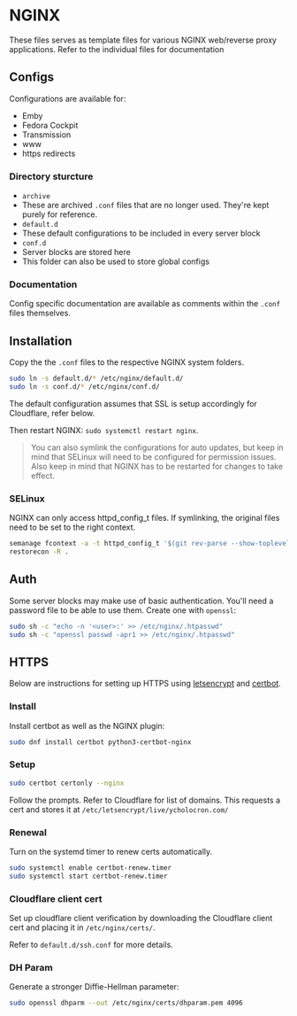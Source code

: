 # NGINX

These files serves as template files for various NGINX web/reverse proxy applications. Refer to the individual files for documentation

## Configs

Configurations are available for:

 - Emby
 - Fedora Cockpit
 - Transmission
 - www
 - https redirects

### Directory sturcture

 - `archive`
  - These are archived `.conf` files that are no longer used. They're kept purely for reference.
 - `default.d`
  - These default configurations to be included in every server block
 - `conf.d`
  - Server blocks are stored here
  - This folder can also be used to store global configs

### Documentation

Config specific documentation are available as comments within the `.conf` files themselves.

## Installation

Copy the the `.conf` files to the respective NGINX system folders.

```sh
sudo ln -s default.d/* /etc/nginx/default.d/
sudo ln -s conf.d/* /etc/nginx/conf.d/
```

The default configuration assumes that SSL is setup accordingly for Cloudflare, refer below.

Then restart NGINX: `sudo systemctl restart nginx`.

> You can also symlink the configurations for auto updates, but keep in mind that SELinux will need to be configured for permission issues. Also keep in mind that NGINX has to be restarted for changes to take effect.

### SELinux

NGINX can only access httpd_config_t files. If symlinking, the original files need to be set to the right context.

```sh
semanage fcontext -a -t httpd_config_t '$(git rev-parse --show-toplevel)/nginx(/.*)?'
restorecon -R .
```

## Auth

Some server blocks may make use of basic authentication. You'll need a password file to be able to use them. Create one with `openssl`:

```sh
sudo sh -c "echo -n '<user>:' >> /etc/nginx/.htpasswd"
sudo sh -c "openssl passwd -apr1 >> /etc/nginx/.htpasswd"
```

## HTTPS

Below are instructions for setting up HTTPS using [letsencrypt](https://letsencrypt.org) and [certbot](https://certbot.eff.org/).

### Install

Install certbot as well as the NGINX plugin:

```sh
sudo dnf install certbot python3-certbot-nginx
```

### Setup

```sh
sudo certbot certonly --nginx
```

Follow the prompts. Refer to Cloudflare for list of domains. This requests a cert and stores it at `/etc/letsencrypt/live/ycholocron.com/`

### Renewal

Turn on the systemd timer to renew certs automatically.

```sh
sudo systemctl enable certbot-renew.timer
sudo systemctl start certbot-renew.timer
```

### Cloudflare client cert

Set up cloudflare client verification by downloading the Cloudflare client cert and placing it in `/etc/nginx/certs/`.

Refer to `default.d/ssh.conf` for more details.

### DH Param

Generate a stronger Diffie-Hellman parameter:

```sh
sudo openssl dhparm --out /etc/nginx/certs/dhparam.pem 4096
```

